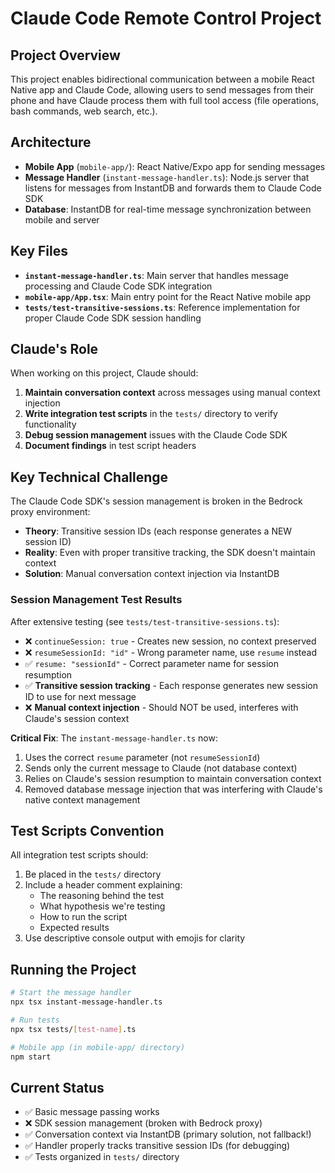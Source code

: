 # Claude Code Remote Control Project

## Project Overview
This project enables bidirectional communication between a mobile React Native app and Claude Code, allowing users to send messages from their phone and have Claude process them with full tool access (file operations, bash commands, web search, etc.).

## Architecture
- **Mobile App** (`mobile-app/`): React Native/Expo app for sending messages
- **Message Handler** (`instant-message-handler.ts`): Node.js server that listens for messages from InstantDB and forwards them to Claude Code SDK
- **Database**: InstantDB for real-time message synchronization between mobile and server

## Key Files
- **`instant-message-handler.ts`**: Main server that handles message processing and Claude Code SDK integration
- **`mobile-app/App.tsx`**: Main entry point for the React Native mobile app
- **`tests/test-transitive-sessions.ts`**: Reference implementation for proper Claude Code SDK session handling

## Claude's Role
When working on this project, Claude should:
1. **Maintain conversation context** across messages using manual context injection
2. **Write integration test scripts** in the `tests/` directory to verify functionality
3. **Debug session management** issues with the Claude Code SDK
4. **Document findings** in test script headers

## Key Technical Challenge
The Claude Code SDK's session management is broken in the Bedrock proxy environment:
- **Theory**: Transitive session IDs (each response generates a NEW session ID)
- **Reality**: Even with proper transitive tracking, the SDK doesn't maintain context
- **Solution**: Manual conversation context injection via InstantDB

### Session Management Test Results
After extensive testing (see `tests/test-transitive-sessions.ts`):
- ❌ `continueSession: true` - Creates new session, no context preserved
- ❌ `resumeSessionId: "id"` - Wrong parameter name, use `resume` instead
- ✅ `resume: "sessionId"` - Correct parameter name for session resumption
- ✅ **Transitive session tracking** - Each response generates new session ID to use for next message
- ❌ **Manual context injection** - Should NOT be used, interferes with Claude's session context

**Critical Fix**: The `instant-message-handler.ts` now:
1. Uses the correct `resume` parameter (not `resumeSessionId`)
2. Sends only the current message to Claude (not database context)
3. Relies on Claude's session resumption to maintain conversation context
4. Removed database message injection that was interfering with Claude's native context management

## Test Scripts Convention
All integration test scripts should:
1. Be placed in the `tests/` directory
2. Include a header comment explaining:
   - The reasoning behind the test
   - What hypothesis we're testing
   - How to run the script
   - Expected results
3. Use descriptive console output with emojis for clarity

## Running the Project
```bash
# Start the message handler
npx tsx instant-message-handler.ts

# Run tests
npx tsx tests/[test-name].ts

# Mobile app (in mobile-app/ directory)
npm start
```

## Current Status
- ✅ Basic message passing works
- ❌ SDK session management (broken with Bedrock proxy)
- ✅ Conversation context via InstantDB (primary solution, not fallback!)
- ✅ Handler properly tracks transitive session IDs (for debugging)
- ✅ Tests organized in `tests/` directory
